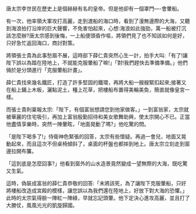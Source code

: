 唐太宗李世民在歷史上是個赫赫有名的皇帝。但是他卻有一個罩門—-會暈船。

有一次，他率領大軍攻打高麗，走到渡船的海口時，看到了漫無邊際的大海，又聽到海浪拍打沿岸的巨大聲響，不免害怕起來，心想:海浪如此強勁，萬一船被打沉該怎麼辦?唐太宗感到後悔，一上船便頭昏作嘔，將領們見了也不知該如何是好，只好急忙返回海口，商討對策。

將領張士貴為此事愁眉不展，這時部下薛仁貴突然心生一計，拍手大叫:「有了!讓陛下誤以為踏在陸地上，不就能克服暈船了嘛!」「對!我們趕快去準備準備。」他們倆於是分頭進行「克服暈船計畫」。

薛仁貴找來幾名鐵匠，打造了許多堅固的鐵環，再將大船一艘艘緊扣起來;接著又在船上鋪上木板，灑點泥土，種上花草，把樓船布置得美輪美奐，簡直就像皇宮一樣。

而張士貴則稟報太宗:「陛下，有個富翁想請您到他家做客。」一到富翁家，太宗就被華麗的住宅吸引，再加上富翁殷勤招待和美女歌舞助興，使太宗開心不已。正當他盡情享樂時，突然一陣暈眩，「地面晃動了嗎?」他吃驚的問。

「是陛下喝多了!」侍衛神色緊張的回答，太宗有些懷疑。再過一會兒，地面又晃動起來，而且這次不但桌椅傾斜了，桌面的杯盤也都摔到地上。唐太宗立刻走到窗邊拉開布簾。

「這到底是怎麼回事?」他看到窗外的山水造景竟然變成一望無際的大海，既吃驚又生氣。

這時，偽裝成富翁的薛仁貴恭敬的回答:「末將該死，為了讓陛下克服暈船，只好將樓船改造成宮殿的模樣，讓您誤以為我們還在陸地上，好放下對大海的恐懼。」此時的太宗氣得臉一陣紅一陣綠，早就忘記頭暈。他下定決心進攻高麗，並且打了大勝仗，風風光光的凱旋歸國。

